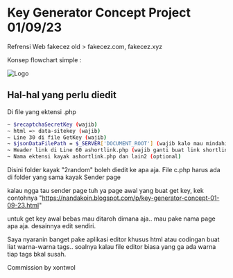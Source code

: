 
# Key Generator Concept Project 01/09/23

Refrensi Web fakecez old > fakecez.com, fakecez.xyz

Konsep flowchart simple :



![Logo](https://i.ibb.co/dpNsJsw/sample-keygen.png)


## Hal-hal yang perlu diedit

Di file yang ektensi .php

```bash
~ $recaptchaSecretKey (wajib)
~ html => data-sitekey (wajib)
~ Line 30 di file GetKey (wajib)
~ $jsonDataFilePath = $_SERVER['DOCUMENT_ROOT'] (wajib kalo mau mindahin folder)
~ Header link di Line 60 ashortlink.php (wajib ganti buat link shortlink kamu)
~ Nama ektensi kayak ashortlink.php dan lain2 (optional)
```

Disini folder kayak "2random" boleh diedit ke apa aja.
File c.php harus ada di folder yang sama kayak Sender page

kalau ngga tau sender page tuh ya page awal yang buat get key, kek contohnya "https://nandakoin.blogspot.com/p/key-generator-concept-01-09-23.html"

untuk get key awal bebas mau ditaroh dimana aja.. mau pake nama page apa aja. desainnya edit sendiri.

Saya nyaranin banget pake aplikasi editor khusus html atau codingan buat liat warna-warna tags.. soalnya kalau file editor biasa yang ga ada warna tiap tags bkal susah.


Commission by xontwol
